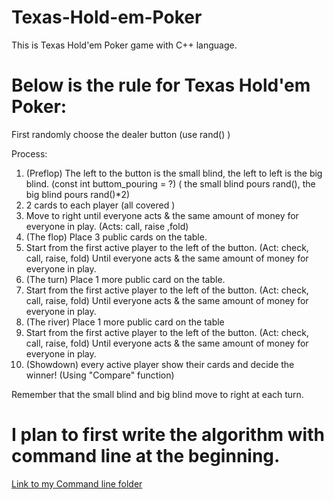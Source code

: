 # Texas-Hold-em-Poker
This is Texas Hold'em Poker game with C++ language.

# Below is the rule for Texas Hold'em Poker:
First randomly choose the dealer button (use rand() )

Process:
1. (Preflop) The left to the button is the small blind, the left to left is the big blind. (const int buttom_pouring = ?) ( the small blind pours rand(), the big blind pours rand()*2)
2. 2 cards to each player (all covered )
3. Move to right until everyone acts & the same amount of money for everyone in play. (Acts: call, raise ,fold) 
4. (The flop) Place 3 public cards on the table. 
5. Start from the first active player to the left of the button. (Act: check, call, raise, fold) Until everyone acts & the same amount of money for everyone in play.
6. (The turn) Place 1 more public card on the table.
7. Start from the first active player to the left of the button. (Act: check, call, raise, fold) Until everyone acts & the same amount of money for everyone in play.
8. (The river) Place 1 more public card on the table
9. Start from the first active player to the left of the button. (Act: check, call, raise, fold) Until everyone acts & the same amount of money for everyone in play.
10. (Showdown) every active player show their cards and decide the winner! (Using "Compare" function)

Remember that the small blind and big blind move to right at each turn. 




# I plan to first write the algorithm with command line at the beginning. 
[Link to my Command line folder](./Texas_Hold'em_Poker/)
